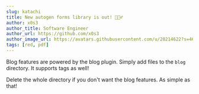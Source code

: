 ```yaml
---
slug: katachi
title: New autogen forms library is out! 🧙🏼‍♂️
author: x0s3
author_title: Software Engineer
author_url: https://github.com/x0s3
author_image_url: https://avatars.githubusercontent.com/u/20214622?s=460&u=b0e253473236b36554c7a21ccefad5b1228111b9&v=4
tags: [red, pdf]
---
```


Blog features are powered by the blog plugin. Simply add files to the `blog`
directory. It supports tags as well!

Delete the whole directory if you don't want the blog features. As simple as
that!

